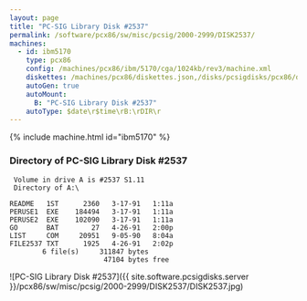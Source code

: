 ```yaml
---
layout: page
title: "PC-SIG Library Disk #2537"
permalink: /software/pcx86/sw/misc/pcsig/2000-2999/DISK2537/
machines:
  - id: ibm5170
    type: pcx86
    config: /machines/pcx86/ibm/5170/cga/1024kb/rev3/machine.xml
    diskettes: /machines/pcx86/diskettes.json,/disks/pcsigdisks/pcx86/diskettes.json
    autoGen: true
    autoMount:
      B: "PC-SIG Library Disk #2537"
    autoType: $date\r$time\rB:\rDIR\r
---
```


{% include machine.html id="ibm5170" %}

### Directory of PC-SIG Library Disk #2537

     Volume in drive A is #2537 S1.11
     Directory of A:\

    README   1ST      2360   3-17-91   1:11a
    PERUSE1  EXE    184494   3-17-91   1:11a
    PERUSE2  EXE    102090   3-17-91   1:11a
    GO       BAT        27   4-26-91   2:00p
    LIST     COM     20951   9-05-90   8:04a
    FILE2537 TXT      1925   4-26-91   2:02p
            6 file(s)     311847 bytes
                           47104 bytes free

![PC-SIG Library Disk #2537]({{ site.software.pcsigdisks.server }}/pcx86/sw/misc/pcsig/2000-2999/DISK2537/DISK2537.jpg)
